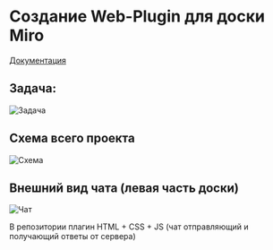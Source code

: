 # Создание Web-Plugin для доски Miro

[Документация](https://developers.miro.com/docs)

## Задача:

![Задача](https://krivilyov.github.io/imgs/hack_ml-bot_goal.png "Задача")

## Схема всего проекта

![Схема](https://krivilyov.github.io/imgs/hack_ml-bot_shema.png "Схема")

## Внешний вид чата (левая часть доски)

![Чат](https://krivilyov.github.io/imgs/hack_ml-bot_by_Miro.png "Чат")

В репозитории плагин HTML + CSS + JS (чат отправляющий и получающий ответы от сервера)
